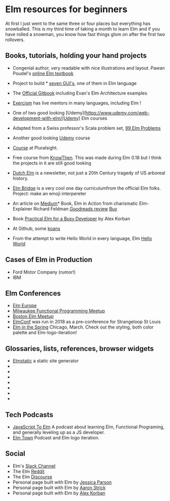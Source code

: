 # Elm resources for beginners
At first I just went to the same three or four places but everything has snowballed.   This is my third time of taking a month to learn Elm and if you have rolled a snowman, you know how fast things glom on after the first two rollovers.
## Books, tutorials, holding your hand projects

* Congenial author, very readable with nice illustrations and layout.  Pawan Poudel's [online Elm textbook](https://elmprogramming.com/)
* Project to build * [seven GUI's](https://eugenkiss.github.io/7guis/), one of them in Elm language

* The [Official Gitbook](https://guide.elm-lang.org/) including Evan's Elm Architecture examples
* [Exercism](https://exercism.io/tracks/elm) has live mentors in many languages, including Elm !
* One of two good looking [Udemy](https://www.udemy.com/web-development-with-elm/(Udemy) Elm courses
* Adapted from a Swiss professor's Scala problem set, [99 Elm Problems](https://johncrane.gitbooks.io/ninety-nine-elm-problems/content/)
* Another good looking [Udemy](https://www.udemy.com/learn-elm-functional-programming-and-make-22-gamemaker-games/) course
* [Course](https://www.pluralsight.com/courses/building-applications-with-elm) at Pluralsight.
* Free course from [KnowThen](https://courses.knowthen.com/p/elm-for-beginners).  This was made during Elm 0.18 but I think the projects in it are still good looking
* [Dutch Elm](http://www.elmweekly.nl) is a newsletter, not just a 20th Century tragedy of US arboreal history.
* [Elm Bridge](https://elmbridge.github.io/curriculum/)  is a very cool one day curriculumfrom the official Elm folks.  Project: make an emoji interpereter
* An article on [Medium](https://medium.com/@l.mugnaini/tutorial-how-to-recycle-in-elm-89b13b6c0bab)* Book, Elm in Action from charismatic Elm-Explainer Richard Feldman [Goodreads review](https://www.goodreads.com/book/show/31441704-elm-in-action)   [Buy](https://www.manning.com/books/elm-in-action)
* Book [Practical Elm for a Busy Developer](https://korban.net/elm/book/) by Alex Korban
* At Github, some [koans](https://github.com/robertjlooby/elm-koans)
* From the attempt to write Hello World in every language, Elm [Hello World](https://therenegadecoder.com/code/hello-world-in-elm/)
## Cases of Elm in Production
* Ford Motor Company (rumor!)
* IBM 

## Elm Conferences
* [Elm Europe](https://twitter.com/elm_europe)
* [Milwaukee Functional Programming Meetup](https://www.meetup.com/Milwaukee-Functional-Programming-User-Group/)
* [Boston Elm Meetup](https://www.meetup.com/Boston-Elm/)
* [ElmConf](https://twitter.com/elmconf) was run in 2018 as a pre-conference for Strangeloop St Louis
* [Elm in the Spring](https://www.elminthespring.org/) Chicago, March.  Check out the styling, both color palette and Elm-logo-iteration!

## Glossaries, lists, references, browser widgets
* [Elmstatic](https://korban.net/elm/elmstatic/) a static site generator
* [](https://elm-lang.org/docs/syntax#comments)
* [](https://package.elm-lang.org/packages/elm-lang/core/latest/Basics)
* [](http://www.smoothterminal.com/articles/creating-html-elements-and-using-libraries-in-elm)
* [](https://dennisreimann.de/articles/elm-tools-resources.html)
* [](https://package.elm-lang.org/)
* [](https://github.com/izdi/elm-cheat-sheet)
* [](http://cs.lmu.edu/~ray/notes/introelm/)

## Tech Podcasts
* [JavaScript To Elm](https://jstoelm.com/) A podcast about learning Elm, Functional Programing, and generally leveling up as a JS developer.
* [Elm Town](https://elmtown.simplecast.fm/) Podcast and Elm logo iteration.
## Social
* Elm's [Slack Channel](https://elmlang.slack.com)
* The Elm [Reddit](https://www.reddit.com/r/elm/)
* The Elm [Discourse](https://discourse.elm-lang.org/)
* Personal page built with Elm by [Jessica Parson](https://www.verythorough.com/projects/elm-practice)
* Personal page built with Elm by [Aaron Strick](http://aaronstrick.com/)
* Personal page built with Elm by [Alex Korban](https://korban.net/)

